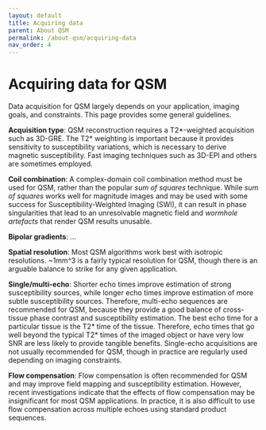 ```yaml
---
layout: default
title: Acquiring data
parent: About QSM
permalink: /about-qsm/acquiring-data
nav_order: 4
---
```


<head>
  <link rel="stylesheet" href="https://maxcdn.bootstrapcdn.com/bootstrap/3.4.1/css/bootstrap.min.css">
  <script src="https://ajax.googleapis.com/ajax/libs/jquery/3.6.0/jquery.min.js"></script>
  <script src="https://maxcdn.bootstrapcdn.com/bootstrap/3.4.1/js/bootstrap.min.js"></script>
</head>

# Acquiring data for QSM

Data acquisition for QSM largely depends on your application, imaging goals, and constraints. This page provides some general guidelines.

**Acquisition type**: QSM reconstruction requires a T2\*-weighted acquisition such as 3D-GRE. The T2\* weighting is important because it provides sensitivity to susceptibility variations, which is necessary to derive magnetic susceptibility. Fast imaging techniques such as 3D-EPI and others are sometimes employed.

**Coil combination**: A complex-domain coil combination method must be used for QSM, rather than the popular *sum of squares* technique. While *sum of squares* works well for magnitude images and may be used with some success for Susceptibility-Weighted Imaging (SWI), it can result in phase singularities that lead to an unresolvable magnetic field and *wormhole artefacts* that render QSM results unusable.

**Bipolar gradients**: ...

**Spatial resolution**: Most QSM algorithms work best with isotropic resolutions. ~1mm^3 is a fairly typical resolution for QSM, though there is an arguable balance to strike for any given application.

**Single/multi-echo**: Shorter echo times improve estimation of strong susceptibility sources, while longer echo times improve estimation of more subtle susceptibility sources. Therefore, multi-echo sequences are recommended for QSM, because they provide a good balance of cross-tissue phase contrast and susceptibility estimation. The best echo time for a particular tissue is the T2* time of the tissue. Therefore, echo times that go well beyond the typical T2* times of the imaged object or have very low SNR are less likely to provide tangible benefits. Single-echo acquisitions are not usually recommended for QSM, though in practice are regularly used depending on imaging constraints.

**Flow compensation**: Flow compensation is often recommended for QSM and may improve field mapping and susceptibility estimation. However, recent investigations indicate that the effects of flow compensation may be insignificant for most QSM applications. In practice, it is also difficult to use flow compensation across multiple echoes using standard product sequences.

<script>
$(document).ready(function(){
    $('[data-toggle="popover"]').popover();   
});
$("[data-toggle=popover]")
.popover({html:true})
</script>

